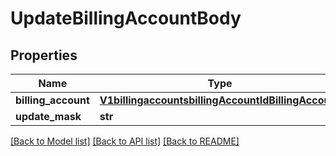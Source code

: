# UpdateBillingAccountBody

## Properties
Name | Type | Description | Notes
------------ | ------------- | ------------- | -------------
**billing_account** | [**V1billingaccountsbillingAccountIdBillingAccount**](V1billingaccountsbillingAccountIdBillingAccount.md) |  | [optional] 
**update_mask** | **str** |  | 

[[Back to Model list]](../README.md#documentation-for-models) [[Back to API list]](../README.md#documentation-for-api-endpoints) [[Back to README]](../README.md)


